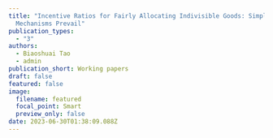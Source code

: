 ```yaml
---
title: "Incentive Ratios for Fairly Allocating Indivisible Goods: Simple
  Mechanisms Prevail"
publication_types:
  - "3"
authors:
  - Biaoshuai Tao
  - admin
publication_short: Working papers
draft: false
featured: false
image:
  filename: featured
  focal_point: Smart
  preview_only: false
date: 2023-06-30T01:38:09.088Z
---
```

